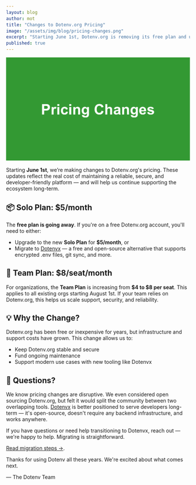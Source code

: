 ```yaml
---
layout: blog
author: mot
title: "Changes to Dotenv.org Pricing"
image: "/assets/img/blog/pricing-changes.png"
excerpt: "Starting June 1st, Dotenv.org is removing its free plan and updating pricing."
published: true
---
```


<img src="/assets/img/blog/pricing-changes.png" />

Starting **June 1st**, we’re making changes to Dotenv.org's pricing. These updates reflect the real cost of maintaining a reliable, secure, and developer-friendly platform — and will help us continue supporting the ecosystem long-term.

## 📦 Solo Plan: $5/month

The **free plan is going away**. If you're on a free Dotenv.org account, you'll need to either:

- Upgrade to the new **Solo Plan** for **$5/month**, or
- Migrate to [Dotenvx](https://github.com/dotenvx/dotenvx) — a free and open-source alternative that supports encrypted .env files, git sync, and more.

## 👥 Team Plan: $8/seat/month

For organizations, the **Team Plan** is increasing from **$4 to $8 per seat**. This applies to all existing orgs starting August 1st. If your team relies on Dotenv.org, this helps us scale support, security, and reliability.

## 💡 Why the Change?

Dotenv.org has been free or inexpensive for years, but infrastructure and support costs have grown. This change allows us to:

- Keep Dotenv.org stable and secure
- Fund ongoing maintenance
- Support modern use cases with new tooling like Dotenvx

## 💬 Questions?

We know pricing changes are disruptive. We even considered open sourcing Dotenv.org, but felt it would split the community between two overlapping tools. [Dotenvx](https://github.com/dotenvx/dotenvx) is better positioned to serve developers long-term — it's open-source, doesn't require any backend infrastructure, and works anywhere.

If you have questions or need help transitioning to Dotenvx, reach out — we're happy to help. Migrating is straightforward.

[Read migration steps &rarr;](https://github.com/dotenv-org/dotenv-vault?tab=readme-ov-file#migrating-to-dotenvx).

Thanks for using Dotenv all these years. We're excited about what comes next.

— The Dotenv Team
